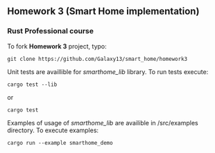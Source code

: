 ## Homework 3 (Smart Home implementation)
### Rust Professional course
To fork __Homework 3__ project, typo:
```commandline
git clone https://github.com/Galaxy13/smart_home/homework3
```
Unit tests are availlible for *smarthome_lib* library. To run tests execute:
```commandline
cargo test --lib
```
or
```commandline
cargo test
```
Examples of usage of *smarthome_lib* are availible in /src/examples directory. To execute examples:
```commandline
cargo run --example smarthome_demo
```